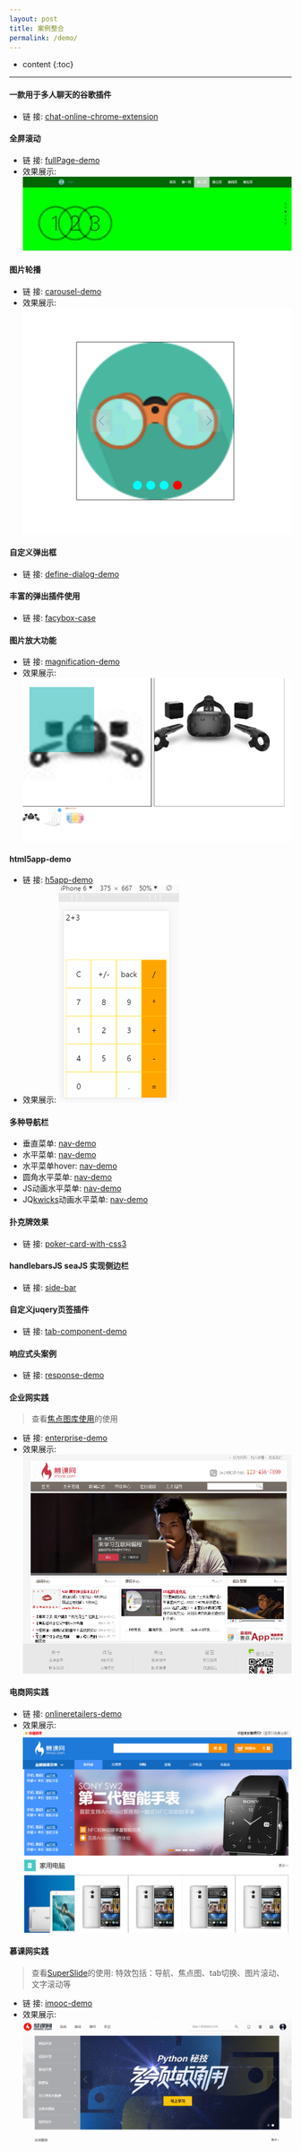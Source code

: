 ```yaml
---
layout: post
title: 案例整合
permalink: /demo/
---
```


* content
{:toc}

-----------------------------------------------------------------

#### 一款用于多人聊天的谷歌插件
+ 链    接: [chat-online-chrome-extension](https://github.com/toutouping/chat-online-chrome-extension)

#### 全屏滚动
+ 链    接: [fullPage-demo](/demo/fullpageJs-demo/index.html)
+ 效果展示: ![img](/demo/fullpageJs-demo/img/fullPage.png)

#### 图片轮播
+ 链    接: [carousel-demo](/demo/carousel-demo/index.html)
+ 效果展示: ![img](/demo/carousel-demo/img/carousel-demo.png)

#### 自定义弹出框
+ 链    接: [define-dialog-demo](https://github.com/toutouping/define-dialog-demo)

#### 丰富的弹出插件使用
+ 链    接: [facybox-case](https://github.com/toutouping/facybox-case)

#### 图片放大功能
+ 链    接: [magnification-demo](/demo/magnification-demo/index.html)
+ 效果展示: ![img](/demo/magnification-demo/img/demo.png)

#### html5app-demo
+ 链    接: [h5app-demo](/demo/h5app-demo/index.html)
+ 效果展示: ![img](/demo/h5app-demo/img/demo.png)

#### 多种导航栏
+ 垂直菜单: [nav-demo](/demo/nav-demo/index1.html)
+ 水平菜单: [nav-demo](/demo/nav-demo/index2.html)
+ 水平菜单hover: [nav-demo](/demo/nav-demo/index3.html)
+ 圆角水平菜单: [nav-demo](/demo/nav-demo/index4.html)
+ JS动画水平菜单: [nav-demo](/demo/nav-demo/index5.html)
+ JQ[kwicks](http://demo.16css.com/menu/1202/)动画水平菜单: [nav-demo](/demo/nav-demo/index6.html)

#### 扑克牌效果
+ 链    接: [poker-card-with-css3](https://github.com/toutouping/poker-card-with-css3)

#### handlebarsJS seaJS 实现侧边栏
+ 链    接: [side-bar](https://github.com/toutouping/side-bar)

#### 自定义juqery页签插件
+ 链    接: [tab-component-demo](https://github.com/toutouping/tab-component-demo)

#### 响应式头案例
+ 链    接: [response-demo](/demo/response-demo/index.html)


#### 企业网实践

> 查看[焦点图库使用](http://demo.jb51.net/js/myfocus/demo.html)的使用

+ 链    接: [enterprise-demo](/demo/enterprise-demo/index.html)
+ 效果展示: ![img](/demo/enterprise-demo/images/demo.png)

#### 电商网实践
+ 链    接: [onlineretailers-demo](/demo/onlineretailers-demo/index.html)
+ 效果展示: ![img](/demo/onlineretailers-demo/images/demo.png)


#### 慕课网实践

> 查看[SuperSlide](http://www.superslide2.com/otherDemo/0.1/webSite.html)的使用:
> 特效包括：导航、焦点图、tab切换、图片滚动、文字滚动等

+ 链    接: [imooc-demo](/demo/imooc-demo/index.html)
+ 效果展示: ![img](/demo/imooc-demo/img/demo.png)
